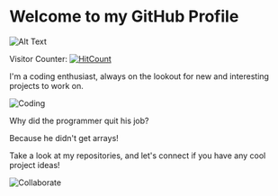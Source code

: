 <!-- ![](https://media0.giphy.com/media/3otPorWLQJq5GmHRtu/giphy.gif) -->
<!-- ![](git-merge.gif)

<a href=#><img src="contributions.svg"></a>
<p align="center"> 
  Visitor count<br>
  <img src="https://profile-counter.glitch.me/aymensakouhi/count.svg" />
</p> -->


<!-- # Welcome to my GitHub Profile

![Alt Text](https://media.giphy.com/media/3oEjI6SIIHBdRxXI40/giphy.gif)

Visitor Counter: [![HitCount](http://hits.dwyl.com/aymensakouhi/aymensakouhi.svg)](http://hits.dwyl.com/aymensakouhi/aymensakouhi)

I'm a coding enthusiast, always on the lookout for new and interesting projects to work on.

Why do programmers always mix up Halloween and Christmas?

Because Oct 31 equals Dec 25!

Thanks for visiting my profile, feel free to take a look at my repositories and drop a star if you like what you see! -->

# Welcome to my GitHub Profile

![Alt Text](https://media.giphy.com/media/xUPGcgtK2grKjAw1I0/giphy.gif)

Visitor Counter: [![HitCount](http://hits.dwyl.com/aymensakouhi/aymensakouhi.svg)](http://hits.dwyl.com/aymensakouhi/aymensakouhi)

I'm a coding enthusiast, always on the lookout for new and interesting projects to work on.

![Coding](https://media.giphy.com/media/l0HlQRU6jFCU6cllu/giphy.gif)

Why did the programmer quit his job?

Because he didn't get arrays!

Take a look at my repositories, and let's connect if you have any cool project ideas!

![Collaborate](https://media.giphy.com/media/xT9IgHGiRVf04vKnkk/giphy.gif)